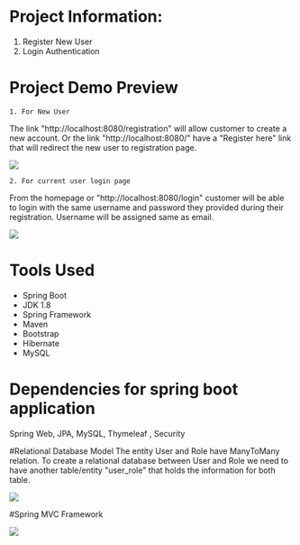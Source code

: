 # Project Information:
1. Register New User
2. Login Authentication 


# Project Demo Preview
	1. For New User

The link "http://localhost:8080/registration" will allow customer to create a new 	account. Or the link "http://localhost:8080/" have a "Register here" link that 	will redirect the new user to registration page. 

![](Capture.gif)

	2. For current user login page
From the homepage or "http://localhost:8080/login" customer will be able to login with the same username and password they provided during their registration. Username will be assigned same as email.

![](Capture.gif)

# Tools Used
- Spring Boot
- JDK 1.8
- Spring Framework
- Maven 
- Bootstrap
- Hibernate
- MySQL

# Dependencies for spring boot application
Spring Web, JPA, MySQL, Thymeleaf , Security

#Relational Database Model
The entity User and Role have ManyToMany relation. To create a relational database between
User and Role we need to have another table/entity "user_role" that holds the information for both table.

![](Capture.gif)

#Spring MVC Framework

![](Capture.gif)











